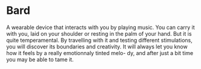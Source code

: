 # Bard

A wearable device that interacts with you by playing music.
You can carry it with you, laid on your shoulder or resting
in the palm of your hand. But it is quite temperamental.
By travelling with it and testing different stimulations, you
will discover its boundaries and creativity. It will always let
you know how it feels by a really emotionnaly tinted melo-
dy, and after just a bit time you may be able to tame it.